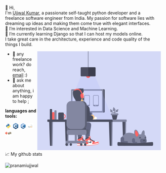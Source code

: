<!---pranamiujjwal/pranamiujjwal is a ✨ special ✨ repository because its `README.md` (this file) appears on your GitHub profile.
You can click the Preview link to take a look at your changes.
--->
👋 Hi, <br/>
I'm [Ujjwal Kumar](https://www.linkedin.com/in/ujjwal-kumar-61a1aa194/), a passionate self-taught python developer and a freelance software engineer from India. My passion for software lies with dreaming up ideas and making them come true with elegant interfaces. <br/>
👀 I’m interested in Data Science and Machine Learning. <br/>
🌱 I’m currently learning Django so that I can host my models online. <br/>
I take great care in the architecture, experience and code quality of the things I build.<br/>

<img align="right" alt="GIF" src="https://github.com/pranamiujjwal/pranamiujjwal/blob/61058fffa30db8c9f2832675db6cff14c7950fb6/developer.gif?raw=true" width="400" height="320" />
  
- 💼 any freelance work? do reach, [email](https://mail.google.com/mail/?view=cm&fs=1&to=pranamiujjwal0000@gmail.com) :)
- 💬 ask me about anything, i am happy to help ;

**languages and tools:**  

<code><img height="20" src="https://raw.githubusercontent.com/github/explore/80688e429a7d4ef2fca1e82350fe8e3517d3494d/topics/python/python.png"></code>
<code><img height="20" src="https://raw.githubusercontent.com/github/explore/80688e429a7d4ef2fca1e82350fe8e3517d3494d/topics/cpp/cpp.png"></code>
<code><img height="20" src="https://raw.githubusercontent.com/github/explore/80688e429a7d4ef2fca1e82350fe8e3517d3494d/topics/c/c.png"></code>
<code><img height="20" src="https://raw.githubusercontent.com/github/explore/80688e429a7d4ef2fca1e82350fe8e3517d3494d/topics/mysql/mysql.png"></code>
<code><img height="20" src="https://raw.githubusercontent.com/github/explore/80688e429a7d4ef2fca1e82350fe8e3517d3494d/topics/git/git.png"></code>

<br/>

📈 My github stats
<p align="left"> <img src="https://github-readme-stats.vercel.app/api?username=pranamiujjwal&show_icons=true&theme=gotham" alt="pranamiujjwal" width="400"/>

